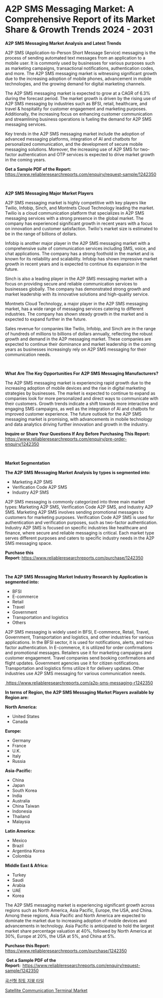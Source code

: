 <p><h1>A2P SMS Messaging Market: A Comprehensive Report of its Market Share & Growth Trends 2024 - 2031</h1></p><p><strong>A2P SMS Messaging Market Analysis and Latest Trends</strong></p>
<p><p>A2P SMS (Application-to-Person Short Message Service) messaging is the process of sending automated text messages from an application to a mobile user. It is commonly used by businesses for various purposes such as marketing campaigns, transactional notifications, authentication codes, and more. The A2P SMS messaging market is witnessing significant growth due to the increasing adoption of mobile phones, advancement in mobile technologies, and the growing demand for digital marketing channels.</p><p>The A2P SMS messaging market is expected to grow at a CAGR of 6.3% during the forecast period. The market growth is driven by the rising use of A2P SMS messaging by industries such as BFSI, retail, healthcare, and travel & hospitality for customer engagement and marketing purposes. Additionally, the increasing focus on enhancing customer communication and streamlining business operations is fueling the demand for A2P SMS messaging services.</p><p>Key trends in the A2P SMS messaging market include the adoption of advanced messaging platforms, integration of AI and chatbots for personalized communication, and the development of secure mobile messaging solutions. Moreover, the increasing use of A2P SMS for two-factor authentication and OTP services is expected to drive market growth in the coming years.</p></p>
<p><strong>Get a Sample PDF of the Report:&nbsp;</strong> <a href="https://www.reliableresearchreports.com/enquiry/request-sample/1242350">https://www.reliableresearchreports.com/enquiry/request-sample/1242350</a></p>
<p>&nbsp;</p>
<p><strong>A2P SMS Messaging Major Market Players</strong></p>
<p><p>A2P SMS messaging market is highly competitive with key players like Twilio, Infobip, Sinch, and Montnets Cloud Technology leading the market. Twilio is a cloud communication platform that specializes in A2P SMS messaging services with a strong presence in the global market. The company has experienced significant growth in recent years with a focus on innovation and customer satisfaction. Twilio's market size is estimated to be in the range of billions of dollars.</p><p>Infobip is another major player in the A2P SMS messaging market with a comprehensive suite of communication services including SMS, voice, and chat applications. The company has a strong foothold in the market and is known for its reliability and scalability. Infobip has shown impressive market growth in recent years and is expected to continue its expansion in the future.</p><p>Sinch is also a leading player in the A2P SMS messaging market with a focus on providing secure and reliable communication services to businesses globally. The company has demonstrated strong growth and market leadership with its innovative solutions and high-quality service.</p><p>Montnets Cloud Technology, a major player in the A2P SMS messaging market, has a wide range of messaging services catering to different industries. The company has shown steady growth in the market and is expected to expand further in the future.</p><p>Sales revenue for companies like Twilio, Infobip, and Sinch are in the range of hundreds of millions to billions of dollars annually, reflecting the robust growth and demand in the A2P messaging market. These companies are expected to continue their dominance and market leadership in the coming years as businesses increasingly rely on A2P SMS messaging for their communication needs.</p></p>
<p>&nbsp;</p>
<p><strong>What Are The Key Opportunities For A2P SMS Messaging Manufacturers?</strong></p>
<p><p>The A2P SMS messaging market is experiencing rapid growth due to the increasing adoption of mobile devices and the rise in digital marketing strategies by businesses. The market is expected to continue to expand as companies look for more personalized and direct ways to communicate with their customers. Growth trends indicate a shift towards more interactive and engaging SMS campaigns, as well as the integration of AI and chatbots for improved customer experience. The future outlook for the A2P SMS messaging market is promising, with advancements in mobile technology and data analytics driving further innovation and growth in the industry.</p></p>
<p><strong>Inquire or Share Your Questions If Any Before Purchasing This Report:</strong> <a href="https://www.reliableresearchreports.com/enquiry/pre-order-enquiry/1242350">https://www.reliableresearchreports.com/enquiry/pre-order-enquiry/1242350</a></p>
<p>&nbsp;</p>
<p><strong>Market Segmentation</strong></p>
<p><strong>The A2P SMS Messaging Market Analysis by types is segmented into:</strong></p>
<p><ul><li>Marketing A2P SMS</li><li>Verification Code A2P SMS</li><li>Industry A2P SMS</li></ul></p>
<p><p>A2P SMS messaging is commonly categorized into three main market types: Marketing A2P SMS, Verification Code A2P SMS, and Industry A2P SMS. Marketing A2P SMS involves sending promotional messages to customers for marketing purposes. Verification Code A2P SMS is used for authentication and verification purposes, such as two-factor authentication. Industry A2P SMS is focused on specific industries like healthcare and finance, where secure and reliable messaging is critical. Each market type serves different purposes and caters to specific industry needs in the A2P SMS messaging space.</p></p>
<p><strong>Purchase this Report:&nbsp;</strong><a href="https://www.reliableresearchreports.com/purchase/1242350">https://www.reliableresearchreports.com/purchase/1242350</a></p>
<p>&nbsp;</p>
<p><strong>The A2P SMS Messaging Market Industry Research by Application is segmented into:</strong></p>
<p><ul><li>BFSI</li><li>E-commerce</li><li>Retail</li><li>Travel</li><li>Government</li><li>Transportation and logistics</li><li>Others</li></ul></p>
<p><p>A2P SMS messaging is widely used in BFSI, E-commerce, Retail, Travel, Government, Transportation and logistics, and other industries for various applications. In the BFSI sector, it is used for notifications, alerts, and two-factor authentication. In E-commerce, it is utilized for order confirmations and promotional messages. Retailers use it for marketing campaigns and customer engagement. Travel companies send booking confirmations and flight updates. Government agencies use it for citizen notifications. Transportation and logistics firms utilize it for delivery updates. Other industries use A2P SMS messaging for various communication needs.</p></p>
<p><a href="https://www.reliableresearchreports.com/a2p-sms-messaging-r1242350">&nbsp;https://www.reliableresearchreports.com/a2p-sms-messaging-r1242350</a></p>
<p><strong>In terms of Region, the A2P SMS Messaging Market Players available by Region are:</strong></p>
<p>
    <p> <strong> North America: </strong>
        <ul>
            <li>United States</li>
            <li>Canada</li>
        </ul>
        </p> 
    <p> <strong> Europe: </strong>
        <ul>
            <li>Germany</li>
            <li>France</li>
            <li>U.K.</li>
            <li>Italy</li>
            <li>Russia</li>
        </ul>
        </p> 
    <p> <strong> Asia-Pacific: </strong>
        <ul>
            <li>China</li>
            <li>Japan</li>
            <li>South Korea</li>
            <li>India</li>
            <li>Australia</li>
            <li>China Taiwan</li>
            <li>Indonesia</li>
            <li>Thailand</li>
            <li>Malaysia</li>
        </ul>
        </p> 
    <p> <strong> Latin America: </strong>
        <ul>
            <li>Mexico</li>
            <li>Brazil</li>
            <li>Argentina Korea</li>
            <li>Colombia</li>
        </ul>
        </p> 
    <p> <strong> Middle East & Africa: </strong>
        <ul>
            <li>Turkey</li>
            <li>Saudi</li>
            <li>Arabia</li>
            <li>UAE</li>
            <li>Korea</li>
        </ul>
    </p>
    </p>
<p><p>The A2P SMS messaging market is experiencing significant growth across regions such as North America, Asia Pacific, Europe, the USA, and China. Among these regions, Asia Pacific and North America are expected to dominate the market due to increasing adoption of mobile devices and advancements in technology. Asia Pacific is anticipated to hold the largest market share percentage valuation at 40%, followed by North America at 30%, Europe at 20%, the USA at 5%, and China at 5%.</p></p>
<p><strong>Purchase this Report: </strong><a href="https://www.reliableresearchreports.com/purchase/1242350">https://www.reliableresearchreports.com/purchase/1242350</a></p>
<p>&nbsp;<strong>Get a Sample PDF of the Report:&nbsp;&nbsp;</strong><a href="https://www.reliableresearchreports.com/enquiry/request-sample/1242350">https://www.reliableresearchreports.com/enquiry/request-sample/1242350</a></p>
<p><strong></strong></p>
<p><p><a href="https://github.com/jntpkh496620/Market-Research-Report-List-1/blob/main/275863918633.md">곡선형 점토 지붕 타일</a></p><p><a href="https://github.com/NorbertYates/Market-Research-Report-List-4/blob/main/satellite-communication-terminal-market.md">Satellite Communication Terminal Market</a></p></p>
